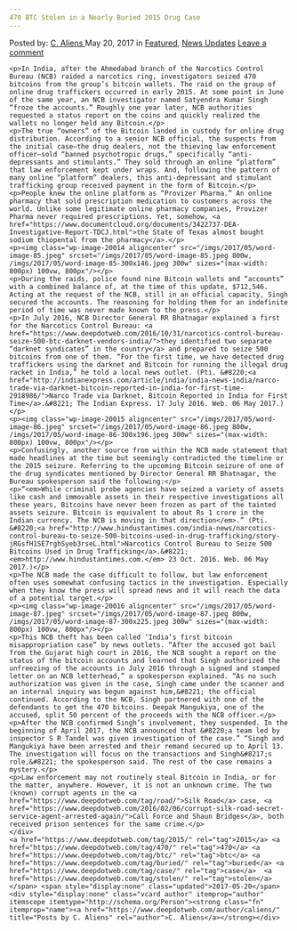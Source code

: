 ```yaml
---
470 BTC Stolen in a Nearly Buried 2015 Drug Case
---
```

<article class="post-listing post-20004 post type-post status-publish format-standard has-post-thumbnail hentry  tag-2524 tag-5455 tag-buried tag-case tag-stolen">
    <div class="post-inner">
        <span>Posted by: <a href="https://www.deepdotweb.com/author/caliens/" title="">C. Aliens </a></span>
    <span>May 20, 2017</span>
    <span>in <a href="https://www.deepdotweb.com/category/deepdot-news/" rel="category tag">Featured</a>, <a href="https://www.deepdotweb.com/category/news-updates/" rel="category tag">News Updates</a></span>
    <span><a href="https://www.deepdotweb.com/2017/05/20/470-btc-stolen-nearly-buried-2015-drug-case/#respond">Leave a comment</a></span>
    </p>
    <div class="clear"></div>
    
    <p>In India, after the Ahmedabad branch of the Narcotics Control Bureau (NCB) raided a narcotics ring, investigators seized 470 bitcoins from the group’s bitcoin wallets. The raid on the group of online drug traffickers occurred in early 2015. At some point in June of the same year, an NCB investigator named Satyendra Kumar Singh “froze the accounts.” Roughly one year later, NCB authorities requested a status report on the coins and quickly realized the wallets no longer held any Bitcoin.</p>
    <p>The true “owners” of the Bitcoin landed in custody for online drug distribution. According to a senior NCB official, the suspects from the initial case—the drug dealers, not the thieving law enforcement officer—sold “banned psychotropic drugs,” specifically “anti-depressants and stimulants.” They sold through an online “platform” that law enforcement kept under wraps. And, following the pattern of many online “platform” dealers, this anti-depressant and stimulant trafficking group received payment in the form of Bitcoin.</p>
    <p>People knew the online platform as “Provizer Pharma.” An online pharmacy that sold prescription medication to customers across the world. Unlike some legitimate online pharmacy companies, Provizer Pharma never required prescriptions. Yet, somehow, <a href="https://www.documentcloud.org/documents/3422737-DEA-Investigative-Report-TDCJ.html">the State of Texas almost bought sodium thiopental from the pharmacy</a>.</p>
    <p><img class="wp-image-20014 aligncenter" src="/imgs/2017/05/word-image-85.jpeg" srcset="/imgs/2017/05/word-image-85.jpeg 800w, /imgs/2017/05/word-image-85-300x146.jpeg 300w" sizes="(max-width: 800px) 100vw, 800px"/></p>
    <p>During the raids, police found nine Bitcoin wallets and “accounts” with a combined balance of, at the time of this update, $712,546. Acting at the request of the NCB, still in an official capacity, Singh secured the accounts. The reasoning for holding them for an indefinite period of time was never made known to the press.</p>
    <p>In July 2016, NCB Director General RR Bhatnagar explained a first for the Narcotics Control Bureau: <a href="https://www.deepdotweb.com/2016/10/31/narcotics-control-bureau-seize-500-btc-darknet-vendors-india/">they identified two separate “darknet syndicates” in the country</a> and prepared to seize 500 bitcoins from one of them. “For the first time, we have detected drug traffickers using the darknet and Bitcoin for running the illegal drug racket in India,” he told a local news outlet. (Pti. &#8220;<a href="http://indianexpress.com/article/india/india-news-india/narco-trade-via-darknet-bitcoin-reported-in-india-for-first-time-2918986/">Narco Trade via Darknet, Bitcoin Reported in India for First Time</a>.&#8221; The Indian Express. 17 July 2016. Web. 06 May 2017.)</p>
    <p><img class="wp-image-20015 aligncenter" src="/imgs/2017/05/word-image-86.jpeg" srcset="/imgs/2017/05/word-image-86.jpeg 800w, /imgs/2017/05/word-image-86-300x196.jpeg 300w" sizes="(max-width: 800px) 100vw, 800px"/></p>
    <p>Confusingly, another source from within the NCB made statement that made headlines at the time but seemingly contradicted the timeline or the 2015 seizure. Referring to the upcoming Bitcoin seizure of one of the drug syndicates mentioned by Director General RR Bhatnagar, the Bureau spokesperson said the following:</p>
    <p>“<em>While criminal probe agencies have seized a variety of assets like cash and immovable assets in their respective investigations all these years, Bitcoins have never been frozen as part of the tainted assets seizure. Bitcoin is equivalent to about Rs 1 crore in the Indian currency. The NCB is moving in that direction</em>.” (Pti. &#8220;<a href="http://www.hindustantimes.com/india-news/narcotics-control-bureau-to-seize-500-bitcoins-used-in-drug-trafficking/story-jRGsfH1SE7rghSyeb3rseL.html">Narcotics Control Bureau to Seize 500 Bitcoins Used in Drug Trafficking</a>.&#8221; <em>http://www.hindustantimes.com.</em> 23 Oct. 2016. Web. 06 May 2017.)</p>
    <p>The NCB made the case difficult to follow, but law enforcement often uses somewhat confusing tactics in the investigation. Especially when they know the press will spread news and it will reach the data of a potential target.</p>
    <p><img class="wp-image-20016 aligncenter" src="/imgs/2017/05/word-image-87.jpeg" srcset="/imgs/2017/05/word-image-87.jpeg 800w, /imgs/2017/05/word-image-87-300x225.jpeg 300w" sizes="(max-width: 800px) 100vw, 800px"/></p>
    <p>This NCB theft has been called ‘India’s first bitcoin misappropriation case” by news outlets. “After the accused got bail from the Gujarat high court in 2016, the NCB sought a report on the status of the bitcoin accounts and learned that Singh authorized the unfreezing of the accounts in July 2016 through a signed and stamped letter on an NCB letterhead,” a spokesperson explained. “As no such authorization was given in the case, Singh came under the scanner and an internal inquiry was begun against him,&#8221; the official continued. According to the NCB, Singh partnered with one of the defendants to get the 470 bitcoins. Deepak Mangukiya, one of the accused, split 50 percent of the proceeds with the NCB officer.</p>
    <p>After the NCB confirmed Singh’s involvement, they suspended. In the beginning of April 2017, the NCB announced that &#8220;a team led by inspector S R Tandel was given investigation of the case.” “Singh and Mangukiya have been arrested and their remand secured up to April 13. The investigation will focus on the transactions and Singh&#8217;s role,&#8221; the spokesperson said. The rest of the case remains a mystery.</p>
    <p>Law enforcement may not routinely steal Bitcoin in India, or for the matter, anywhere. However, it is not an unknown crime. The two (known) corrupt agents in the <a href="https://www.deepdotweb.com/tag/road/">Silk Road</a> case, <a href="https://www.deepdotweb.com/2016/02/06/corrupt-silk-road-secret-service-agent-arrested-again/">Call Force and Shaun Bridges</a>, both received prison sentences for the same crime.</p>
    </div>
    <a href="https://www.deepdotweb.com/tag/2015/" rel="tag">2015</a> <a href="https://www.deepdotweb.com/tag/470/" rel="tag">470</a> <a href="https://www.deepdotweb.com/tag/btc/" rel="tag">btc</a> <a href="https://www.deepdotweb.com/tag/buried/" rel="tag">buried</a> <a href="https://www.deepdotweb.com/tag/case/" rel="tag">case</a>  <a href="https://www.deepdotweb.com/tag/stolen/" rel="tag">stolen</a></span> <span style="display:none" class="updated">2017-05-20</span>
    <div style="display:none" class="vcard author" itemprop="author" itemscope itemtype="http://schema.org/Person"><strong class="fn" itemprop="name"><a href="https://www.deepdotweb.com/author/caliens/" title="Posts by C. Aliens" rel="author">C. Aliens</a></strong></div>
    

